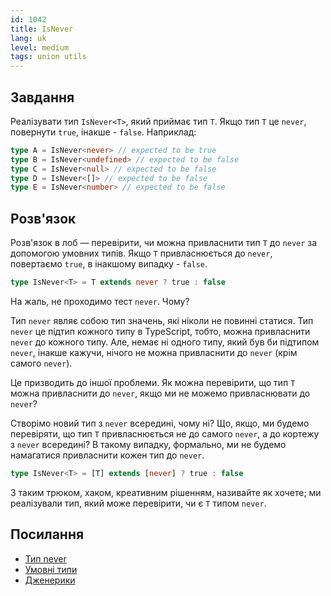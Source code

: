 ```yaml
---
id: 1042
title: IsNever
lang: uk
level: medium
tags: union utils
---
```


## Завдання

Реалізувати тип `IsNever<T>`, який приймає тип `T`.
Якщо тип `T` це `never`, повернути `true`, інакше - `false`.
Наприклад:

```typescript
type A = IsNever<never> // expected to be true
type B = IsNever<undefined> // expected to be false
type C = IsNever<null> // expected to be false
type D = IsNever<[]> // expected to be false
type E = IsNever<number> // expected to be false
```

## Розв'язок

Розв'язок в лоб — перевірити, чи можна привласнити тип `T` до `never` за допомогою умовних типів.
Якщо `T` привласнюється до `never`, повертаємо `true`, в інакшому випадку - `false`.

```typescript
type IsNever<T> = T extends never ? true : false
```

На жаль, не проходимо тест `never`.
Чому?

Тип `never` являє собою тип значень, які ніколи не повинні статися.
Тип `never` це підтип кожного типу в TypeScript, тобто, можна привласнити `never` до кожного типу.
Але, немає ні одного типу, який був би підтипом `never`, інакше кажучи, нічого не можна привласнити до `never` (крім самого `never`).

Це призводить до іншої проблеми.
Як можна перевірити, що тип `T` можна привласнити до `never`, якщо ми не можемо привласнювати до `never`?

Створімо новий тип з `never` всередині, чому ні?
Що, якщо, ми будемо перевіряти, що тип `T` привласнюється не до самого `never`, а до кортежу з `never` всередині?
В такому випадку, формально, ми не будемо намагатися привласнити кожен тип до `never`.

```typescript
type IsNever<T> = [T] extends [never] ? true : false
```

З таким трюком, хаком, креативним рішенням, називайте як хочете; ми реалізували тип, який може перевірити, чи є `T` типом `never`.

## Посилання

- [Тип never](https://www.typescriptlang.org/docs/handbook/2/narrowing.html#the-never-type)
- [Умовні типи](https://www.typescriptlang.org/docs/handbook/2/conditional-types.html)
- [Дженерики](https://www.typescriptlang.org/docs/handbook/2/generics.html)
